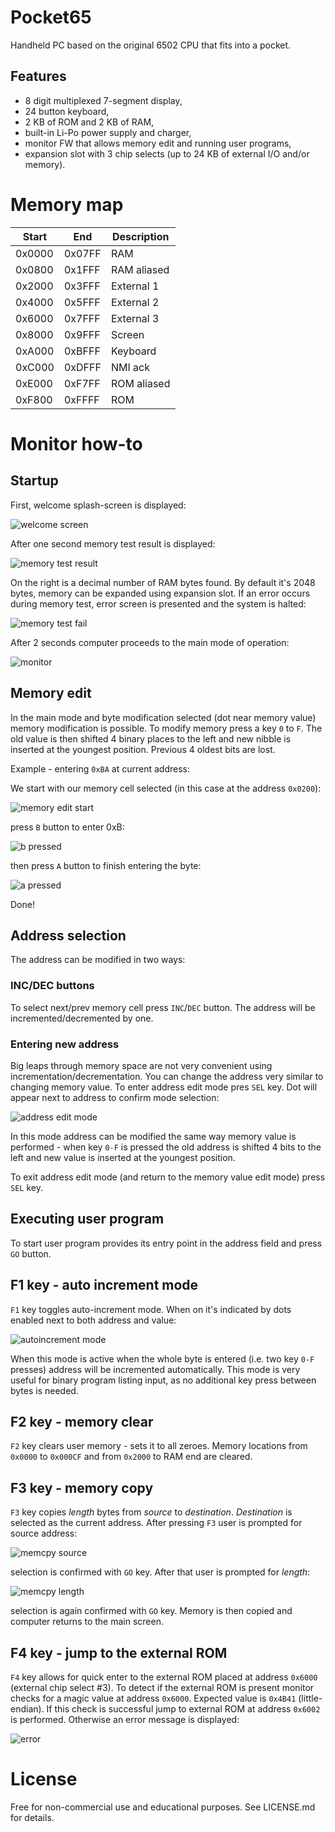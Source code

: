 # Pocket65

Handheld PC based on the original 6502 CPU that fits into a pocket.

## Features

- 8 digit multiplexed 7-segment display,
- 24 button keyboard,
- 2 KB of ROM and 2 KB of RAM,
- built-in Li-Po power supply and charger,
- monitor FW that allows memory edit and running user programs,
- expansion slot with 3 chip selects (up to 24 KB of external I/O and/or memory).

# Memory map

| Start  | End    | Description |
|--------|--------|-------------|
| 0x0000 | 0x07FF | RAM         |
| 0x0800 | 0x1FFF | RAM aliased |
| 0x2000 | 0x3FFF | External 1  |
| 0x4000 | 0x5FFF | External 2  |
| 0x6000 | 0x7FFF | External 3  |
| 0x8000 | 0x9FFF | Screen      |
| 0xA000 | 0xBFFF | Keyboard    |
| 0xC000 | 0xDFFF | NMI ack     |
| 0xE000 | 0xF7FF | ROM aliased |
| 0xF800 | 0xFFFF | ROM         |

# Monitor how-to

## Startup

First, welcome splash-screen is displayed:

![welcome screen](img/welcome.png)

After one second memory test result is displayed:

![memory test result](img/memtest.png)

On the right is a decimal number of RAM bytes found. By default it's 2048 bytes, memory can be expanded using expansion slot. If an error occurs during memory test, error screen is presented and the system is halted:

![memory test fail](img/memfail.png)

After 2 seconds computer proceeds to the main mode of operation:

![monitor](img/main.png)

## Memory edit

In the main mode and byte modification selected (dot near memory value) memory modification is possible. To modify memory press a key `0` to `F`. The old value is then shifted 4 binary places to the left and new nibble is inserted at the youngest position. Previous 4 oldest bits are lost.

Example - entering `0xBA` at current address:

We start with our memory cell selected (in this case at the address `0x0200`):

![memory edit start](img/main.png)

press `B` button to enter 0xB:

![b pressed](img/memedit1.png)

then press `A` button to finish entering the byte:

![a pressed](img/memedit2.png)

Done!

## Address selection

The address can be modified in two ways:

### INC/DEC buttons

To select next/prev memory cell press `INC`/`DEC` button. The address will be incremented/decremented by one.

### Entering new address

Big leaps through memory space are not very convenient using incrementation/decrementation. You can change the address very similar to changing memory value. To enter address edit mode pres `SEL` key. Dot will appear next to address to confirm mode selection:

![address edit mode](img/seladdr.png)

In this mode address can be modified the same way memory value is performed - when key `0-F` is pressed the old address is shifted 4 bits to the left and new value is inserted at the youngest position.

To exit address edit mode (and return to the memory value edit mode) press `SEL` key.

## Executing user program

To start user program provides its entry point in the address field and press `GO` button.

## F1 key - auto increment mode

`F1` key toggles auto-increment mode. When on it's indicated by dots enabled next to both address and value:

![autoincrement mode](img/autoinc.png)

When this mode is active when the whole byte is entered (i.e. two key `0-F` presses) address will be incremented automatically. This mode is very useful for binary program listing input, as no additional key press between bytes is needed.

## F2 key - memory clear

`F2` key clears user memory - sets it to all zeroes. Memory locations from `0x0000` to `0x000CF` and from `0x2000` to RAM end are cleared.

## F3 key - memory copy

`F3` key copies _length_ bytes from _source_ to _destination_. _Destination_ is selected as the current address. After pressing `F3` user is prompted for source address:

![memcpy source](img/memcpysrc.png)

selection is confirmed with `GO` key. After that user is prompted for _length_:

![memcpy length](img/memcpylen.png)

selection is again confirmed with `GO` key. Memory is then copied and computer returns to the main screen.

## F4 key - jump to the external ROM

`F4` key allows for quick enter to the external ROM placed at address `0x6000` (external chip select #3). To detect if the external ROM is present monitor checks for a magic value at address `0x6000`. Expected value is `0x4B41` (little-endian). If this check is successful jump to external ROM at address `0x6002` is performed. Otherwise an error message is displayed:

![error](img/f4fail.png)

# License

Free for non-commercial use and educational purposes. See LICENSE.md for details.

